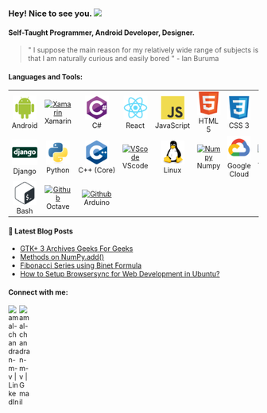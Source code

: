 ### Hey! Nice to see you. <img src="https://media.giphy.com/media/hvRJCLFzcasrR4ia7z/giphy.gif" width="25px">
#### Self-Taught Programmer, Android Developer, Designer. 

>" I suppose the main reason for my relatively wide range of subjects is that I am naturally curious and easily bored " - Ian Buruma

#### Languages and Tools:
<table>
  <tr>
    <td align="center"  width="96">
      <a href="#macropower-tech">
        <img src="https://github.com/devicons/devicon/blob/master/icons/android/android-original.svg" width="48" height="48" alt="Android" />
      </a>
      <br>Android
    </td>
    <td align="center"  width="96">
      <a href="#macropower-tech">
        <img src="https://upload.wikimedia.org/wikipedia/commons/f/f2/Xamarin-logo.svg" width="48" height="48" alt="Xamarin" />
      </a>
      <br>Xamarin
    </td>
    <td align="center" width="96">
      <a href="#macropower-tech">
        <img src="https://github.com/devicons/devicon/blob/master/icons/csharp/csharp-original.svg" width="48" height="48" alt="npm" />
      </a>
      <br>C#
    </td>
     <td align="center" width="96">
      <a href="#macropower-tech" >
        <img src="https://github.com/devicons/devicon/blob/master/icons/react/react-original.svg" width="48" height="48" alt="React" />
      </a>
      <br>React
    </td>
    <td align="center" width="96">
      <a href="#macropower-tech">
        <img src="https://github.com/devicons/devicon/blob/master/icons/javascript/javascript-original.svg" width="48" height="48" alt="JavaScript" />
      </a>
      <br>JavaScript
    </td>
    <td align="center" width="96">
      <a href="#macropower-tech">
        <img src="https://github.com/devicons/devicon/blob/master/icons/html5/html5-original.svg" width="48" height="48" alt="HTML" />
      </a>
      <br>HTML 5
    </td>
    <td align="center" width="96">
      <a href="#macropower-tech">
        <img src="https://github.com/devicons/devicon/blob/master/icons/css3/css3-original.svg" width="48" height="48" alt="CSS 3" />
      </a>
      <br>CSS 3
    </td>
     <td align="center"  width="96">
      <a href="#macropower-tech">
        <img src="https://upload.wikimedia.org/wikipedia/commons/3/33/Figma-logo.svg" width="48" height="48" alt="Figma" />
      </a>
      <br>Figma
    </td>
    </tr>
  <tr>
    <td align="center"  width="96">
      <a href="#macropower-tech">
        <img src="https://github.com/devicons/devicon/blob/master/icons/django/django-original.svg" alt="Django" />
      </a>
      <br>Django
    </td>
     <td align="center" width="96">
      <a href="#macropower-tech">
        <img src="https://github.com/devicons/devicon/blob/master/icons/python/python-original.svg" width="48" height="48" alt="Python" />
      </a>
      <br>Python
    </td>
    <td align="center" width="96">
      <a href="#macropower-tech">
        <img src="https://github.com/devicons/devicon/blob/master/icons/cplusplus/cplusplus-original.svg" width="48" height="48" alt="C++" />
      </a>
      <br>C++&nbsp;(Core)
    </td>
    <td align="center" width="96">
      <a href="#macropower-tech">
        <img src="https://upload.wikimedia.org/wikipedia/commons/9/9a/Visual_Studio_Code_1.35_icon.svg" width="48" height="48" alt="VScode" />
      </a>
      <br>VScode
    </td>
  <td align="center" width="96"> 
      <a href="#macropower-tech" >
        <img src="https://github.com/devicons/devicon/blob/master/icons/linux/linux-original.svg" width="48" height="48" alt="Linux" />
      </a>
      <br>Linux
    </td>
    <td align="center"  width="96">
      <a href="#macropower-tech">
        <img src="https://github.com/numpy/numpy/blob/main/branding/logo/logomark/numpylogoicon.png" width="48" height="48" alt="Numpy" />
      </a>
      <br>Numpy
    </td>
    <td align="center"  width="96">
      <a href="#macropower-tech">
        <img src="https://github.com/devicons/devicon/blob/master/icons/googlecloud/googlecloud-original.svg" width="48" height="48" alt="Google Cloud" />
      </a>
      <br>Google Cloud
    </td>
    <td align="center"  width="96">
      <a href="#macropower-tech">
        <img src="https://github.com/valohai/ml-logos/blob/master/tensorflow-tf.svg" width="48" height="48" alt="Tensorflow" />
      </a>
      <br>Tensorflow
    </td>
   <td align="center" width="96">
      <a href="#macropower-tech">
        <img src="https://github.com/devicons/devicon/blob/master/icons/photoshop/photoshop-plain.svg" width="48" height="48" alt="Adobe Photoshop" />
      </a>
      <br>Adobe Photoshop
    </td>
    <td align="center" width="96">
      <a href="#macropower-tech">
        <img src="https://github.com/devicons/devicon/blob/master/icons/github/github-original.svg" width="48" height="48" alt="Github" />
      </a>
      <br>Github
    </td>
  </tr>
  <tr>
    <td align="center" width="96">
      <a href="#macropower-tech">
        <img src="https://github.com/devicons/devicon/blob/master/icons/bash/bash-plain.svg" width="48" height="48" alt="Github" />
      </a>
      <br>Bash
    </td>
    <td align="center" width="96">
      <a href="#macropower-tech">
        <img src="https://upload.wikimedia.org/wikipedia/commons/6/6a/Gnu-octave-logo.svg" width="48" height="48" alt="Github" />
      </a>
      <br>Octave
    </td>
    <td align="center" width="96">
      <a href="#macropower-tech">
        <img src="https://upload.wikimedia.org/wikipedia/commons/8/87/Arduino_Logo.svg" width="48" height="48" alt="Github" />
      </a>
      <br>Arduino
    </td>
     
  </tr>
</table>

#### 📕 Latest Blog Posts

<!-- BLOG-POST-LIST:START -->
- [GTK+ 3 Archives Geeks For Geeks](https://www.geeksforgeeks.org/tag/python-gtk/
)
- [Methods on NumPy.add()](https://www.geeksforgeeks.org/methods-on-numpy-add/)
- [Fibonacci Series using Binet Formula](https://www.geeksforgeeks.org/numpy-fibonacci-series-using-binet-formula/)
- [How to Setup Browsersync for Web Development in Ubuntu?](https://www.geeksforgeeks.org/how-to-setup-browsersync-for-web-development-in-ubuntu/)
<!-- BLOG-POST-LIST:END -->
#### Connect with me:
[<img align="left" alt="amal-chandran-m-v | LinkedIn" width="22px" src="https://cdn.jsdelivr.net/npm/simple-icons@v3/icons/linkedin.svg" />][linkedin]
[<img align="left" alt="amal-chandran-m-v | Gmail" width="22px" src="https://cdn.jsdelivr.net/npm/simple-icons@v3/icons/gmail.svg" />][gmail]
<br/>

</details>
<!----<a href="https://github.com/anuraghazra/github-readme-stats">
  <img align="center" src="https://github-readme-stats.anuraghazra1.vercel.app/api?username=AmalChandru&count_private=true&show_icons=true&include_all_commits=true&theme=material-palenight" alt="Anurag's github stats" />--->
<!----<a href="https://github.com/anuraghazra/github-readme-stats">
  <!-- Change the `github-readme-stats.anuraghazra1.vercel.app` to `github-readme-stats.vercel.app`  -->
  <!---<img align="center" src="https://github-readme-stats.vercel.app/api/top-langs/?username=AmalChandru&layout=compact&theme=material-palenight" />
</a>---->



[linkedin]: https://www.linkedin.com/in/amal-chandran-m-v-14a964179/
[gmail]:amalchandranktl@gmail.com
